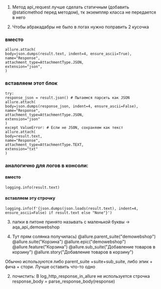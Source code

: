 1) Метод api_request лучше сделать статичным (добавить @staticmethod перед методом), тк экземпляр класса не передается в него

2) Чтобы абракадабры не было в логах нужно поправить 2 кусочка
### вместо
```
allure.attach(
body=json.dumps(result.text, indent=4, ensure_ascii=True),
name="Response",
attachment_type=AttachmentType.JSON,
extension="json",
)
```

### вставляем этот блок
```
try:
response_json = result.json() # Пытаемся парсить как JSON
allure.attach(
body=json.dumps(response_json, indent=4, ensure_ascii=False),
name="Response",
attachment_type=AttachmentType.JSON,
extension="json"
)
except ValueError: # Если не JSON, сохраняем как текст
allure.attach(
body=result.text,
name="Response",
attachment_type=AttachmentType.TEXT,
extension="txt"
)
```

### аналогично для логов в консоли:
#### вместо
```
logging.info(result.text)
```
#### вставляем эту строчку
```
logging.info(f'{json.dumps(json.loads(result.text), indent=4, ensure_ascii=False) if result.text else "None"}')
```

3) папки в питоне принято называть с маленькой буквы -> aqa_api_demowebshop

1) Тут прям солянка получилась)
@allure.parent_suite("demowebshop")
@allure.suite("Корзина")
@allure.epic("demowebshop")
@allure.feature("Корзина")
@allure.sub_suite("Добавление товаров в корзину")
@allure.story("Добавление товаров в корзину")

Обычно используются либо parent_suite +suite+sub_suite, либо эпик + фича + стори. Лучше оставить что-то одно

2) почистить:
В log_http_response_in_allure не используется строчка
response_body = parse_response_body(response)